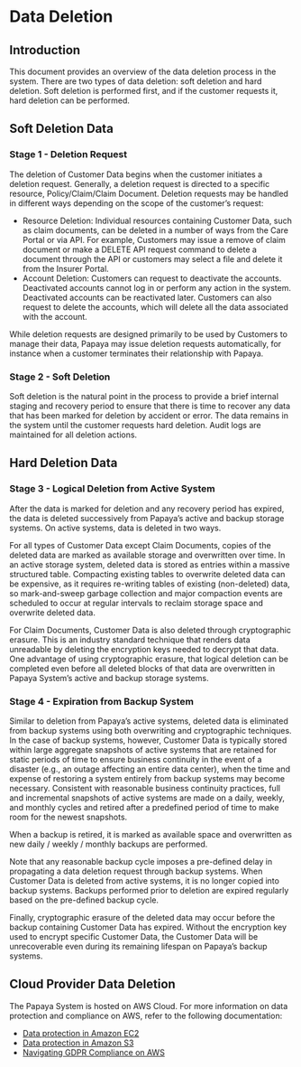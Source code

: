 # Data Deletion

## Introduction

This document provides an overview of the data deletion process in the system. There are two types of data deletion: soft deletion and hard deletion. Soft deletion is performed first, and if the customer requests it, hard deletion can be performed.

## Soft Deletion Data

### Stage 1 - Deletion Request

The deletion of Customer Data begins when the customer initiates a deletion request. Generally, a deletion request is directed to a specific resource, Policy/Claim/Claim Document. Deletion requests may be handled in different ways depending on the scope of the customer’s request:

- Resource Deletion: Individual resources containing Customer Data, such as claim documents, can be deleted in a number of ways from the Care Portal or via API. For example, Customers may issue a remove of claim document or make a DELETE API request command to delete a document through the API or customers may select a file and delete it from the Insurer Portal.
- Account Deletion: Customers can request to deactivate the accounts. Deactivated accounts cannot log in or perform any action in the system. Deactivated accounts can be reactivated later. Customers can also request to delete the accounts, which will delete all the data associated with the account.

While deletion requests are designed primarily to be used by Customers to manage their data, Papaya may issue deletion requests automatically, for instance when a customer terminates their relationship with Papaya.

### Stage 2 - Soft Deletion

Soft deletion is the natural point in the process to provide a brief internal staging and recovery period to ensure that there is time to recover any data that has been marked for deletion by accident or error. The data remains in the system until the customer requests hard deletion. Audit logs are maintained for all deletion actions.

## Hard Deletion Data

### Stage 3 - Logical Deletion from Active System

After the data is marked for deletion and any recovery period has expired, the data is deleted successively from Papaya’s active and backup storage systems. On active systems, data is deleted in two ways.

For all types of Customer Data except Claim Documents, copies of the deleted data are marked as available storage and overwritten over time. In an active storage system, deleted data is stored as entries within a massive structured table. Compacting existing tables to overwrite deleted data can be expensive, as it requires re-writing tables of existing (non-deleted) data, so mark-and-sweep garbage collection and major compaction events are scheduled to occur at regular intervals to reclaim storage space and overwrite deleted data.

For Claim Documents, Customer Data is also deleted through cryptographic erasure. This is an industry standard technique that renders data unreadable by deleting the encryption keys needed to decrypt that data. One advantage of using cryptographic erasure, that logical deletion can be completed even before all deleted blocks of that data are overwritten in Papaya System’s active and backup storage systems.

### Stage 4 - Expiration from Backup System

Similar to deletion from Papaya’s active systems, deleted data is eliminated from backup systems using both overwriting and cryptographic techniques. In the case of backup systems, however, Customer Data is typically stored within large aggregate snapshots of active systems that are retained for static periods of time to ensure business continuity in the event of a disaster (e.g., an outage affecting an entire data center), when the time and expense of restoring a system entirely from backup systems may become necessary. Consistent with reasonable business continuity practices, full and incremental snapshots of active systems are made on a daily, weekly, and monthly cycles and retired after a predefined period of time to make room for the newest snapshots.

When a backup is retired, it is marked as available space and overwritten as new daily / weekly / monthly backups are performed.

Note that any reasonable backup cycle imposes a pre-defined delay in propagating a data deletion request through backup systems. When Customer Data is deleted from active systems, it is no longer copied into backup systems. Backups performed prior to deletion are expired regularly based on the pre-defined backup cycle.

Finally, cryptographic erasure of the deleted data may occur before the backup containing Customer Data has expired. Without the encryption key used to encrypt specific Customer Data, the Customer Data will be unrecoverable even during its remaining lifespan on Papaya’s backup systems.

## Cloud Provider Data Deletion

The Papaya System is hosted on AWS Cloud. For more information on data protection and compliance on AWS, refer to the following documentation:

- [Data protection in Amazon EC2](https://docs.aws.amazon.com/AWSEC2/latest/UserGuide/data-protection.html)
- [Data protection in Amazon S3](https://docs.aws.amazon.com/AmazonS3/latest/userguide/DataDurability.html)
- [Navigating GDPR Compliance on AWS](https://docs.aws.amazon.com/whitepapers/latest/navigating-gdpr-compliance/welcome.html)
